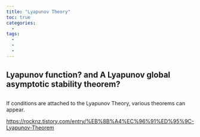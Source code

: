 ```yaml
---
title: "Lyapunov Theory"
toc: true
categories:
  - 
tags:
  - 
  - 
  - 
---
```


## Lyapunov function? and A Lyapunov global asymptotic stability theorem?

##
If conditions are attached to the Lyapunov Theory, various theorems can appear.

https://rocknz.tistory.com/entry/%EB%8B%A4%EC%96%91%ED%95%9C-Lyapunov-Theorem
